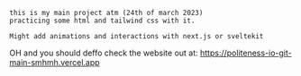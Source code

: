     this is my main project atm (24th of march 2023)
    practicing some html and tailwind css with it. 

    Might add animations and interactions with next.js or sveltekit 

   OH and you should deffo check the website out at: https://politeness-io-git-main-smhmh.vercel.app
